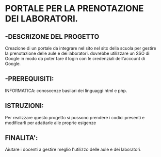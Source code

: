 # PORTALE PER LA PRENOTAZIONE DEI LABORATORI.

 ## -DESCRIZONE DEL PROGETTO
Creazione di un portale da integrare nel sito nel sito della scuola per gestire la prenotazione delle aule e dei laboratori. dovrebbe utilizzare un SSO di Google in modo da poter fare il login con le credenziali dell'account di Google.

 ## -PREREQUISITI:
  INFORMATICA: conoscenze basilari dei linguaggi html e php.
  
  ## ISTRUZIONI: 
  Per realizzare questo progetto si pussono prendere i codici presenti e modificarli per adattarle alle proprie esigenze 
  
 ## FINALITA':
 Aiutare i docenti a gestire meglio l'utilizzo delle aule e dei laboratori.
 
 
